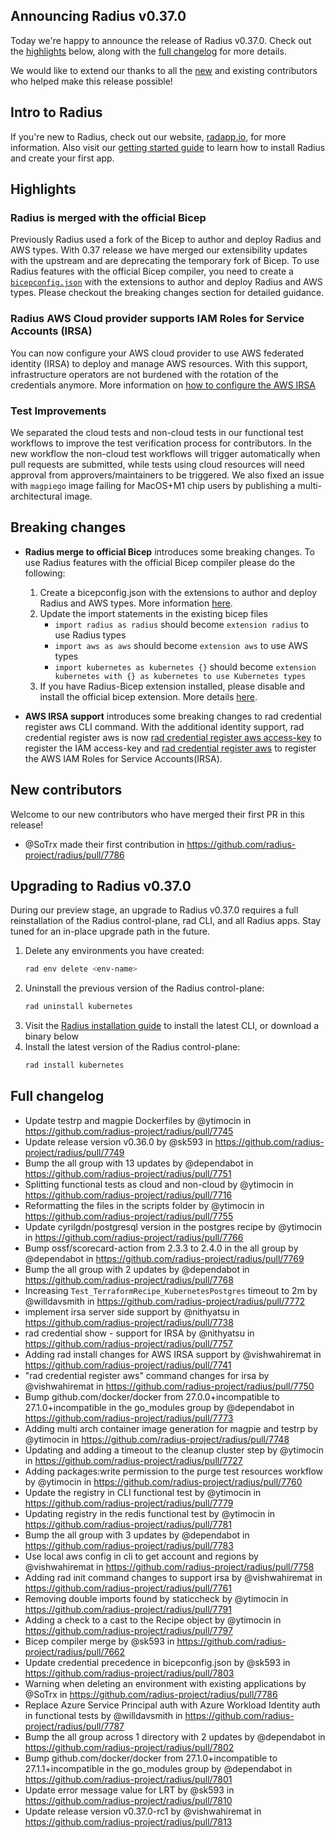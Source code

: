 ## Announcing Radius v0.37.0

Today we're happy to announce the release of Radius v0.37.0. Check out the [highlights](#highlights) below, along with the [full changelog](#full-changelog) for more details.

We would like to extend our thanks to all the [new](#new-contributors) and existing contributors who helped make this release possible!

## Intro to Radius

If you're new to Radius, check out our website, [radapp.io](https://radapp.io), for more information. Also visit our [getting started guide](https://docs.radapp.io/getting-started/) to learn how to install Radius and create your first app.

## Highlights

### Radius is merged with the official Bicep
Previously Radius used a fork of the Bicep to author and deploy Radius and AWS types. With 0.37 release we have merged our extensibility updates with the upstream and are deprecating the temporary fork of Bicep. To use Radius features with the official Bicep compiler, you need to create a [`bicepconfig.json`]((https://docs.radapp.io/guides/tooling/bicepconfig/overview/)) with the extensions to author and deploy Radius and AWS types. Please checkout the breaking changes section for detailed guidance.

### Radius AWS Cloud provider supports IAM Roles for Service Accounts (IRSA)
You can now configure your AWS cloud provider to use AWS federated identity (IRSA) to deploy and manage AWS resources. With this support, infrastructure operators are not burdened with the rotation of the credentials anymore. More information on [how to configure the AWS IRSA](https://docs.radapp.io/guides/operations/providers/aws-provider/howto-aws-provider-irsa/)

### Test Improvements
We separated the cloud tests and non-cloud tests in our functional  test workflows to improve the test verification process for contributors. In the new workflow the non-cloud test workflows will trigger automatically when pull requests are submitted, while tests using cloud resources will need approval from approvers/maintainers to be triggered. We also fixed an issue with `magpiego` image failing for MacOS+M1 chip users by publishing a multi-architectural image.

## Breaking changes

- **Radius merge to official Bicep** introduces some breaking changes. To use Radius features with the official Bicep compiler please do the following:
    1. Create a bicepconfig.json with the extensions to author and deploy Radius and AWS types. More information [here](https://docs.radapp.io/guides/tooling/bicepconfig/overview/).
    2. Update the import statements in the existing bicep files
        - `import radius as radius` should become `extension radius` to use Radius types
        - `import aws as aws` should become `extension aws` to use AWS types
        - `import kubernetes as kubernetes {}` should become `extension kubernetes with {} as kubernetes to use Kubernetes types`
    3. If you have Radius-Bicep extension installed, please disable and install the official bicep extension. More details [here](https://docs.radapp.io/guides/tooling/vscode/howto-vscode-bicep/).

- **AWS IRSA support** introduces some breaking changes to rad credential register aws CLI command. With the additional identity support, rad credential register aws is now [rad credential register aws access-key](https://docs.radapp.io/reference/cli/rad_credential_register_aws_access-key/) to register the IAM access-key and [rad credential register aws](https://docs.radapp.io/reference/cli/rad_credential_register_aws_irsa/) to register the AWS IAM Roles for Service Accounts(IRSA).

## New contributors

Welcome to our new contributors who have merged their first PR in this release!

* @SoTrx made their first contribution in https://github.com/radius-project/radius/pull/7786

## Upgrading to Radius v0.37.0

During our preview stage, an upgrade to Radius v0.37.0 requires a full reinstallation of the Radius control-plane, rad CLI, and all Radius apps. Stay tuned for an in-place upgrade path in the future.

1. Delete any environments you have created:
   ```bash
   rad env delete <env-name>
   ```
1. Uninstall the previous version of the Radius control-plane:
   ```bash
   rad uninstall kubernetes
   ```
1. Visit the [Radius installation guide](https://docs.radapp.io/getting-started/install/) to install the latest CLI, or download a binary below
1. Install the latest version of the Radius control-plane:
   ```bash
   rad install kubernetes
   ```

## Full changelog

* Update testrp and magpie Dockerfiles by @ytimocin in https://github.com/radius-project/radius/pull/7745
* Update release version v0.36.0 by @sk593 in https://github.com/radius-project/radius/pull/7749
* Bump the all group with 13 updates by @dependabot in https://github.com/radius-project/radius/pull/7751
* Splitting functional tests as cloud and non-cloud by @ytimocin in https://github.com/radius-project/radius/pull/7716
* Reformatting the files in the scripts folder by @ytimocin in https://github.com/radius-project/radius/pull/7755
* Update cyrilgdn/postgresql version in the postgres recipe by @ytimocin in https://github.com/radius-project/radius/pull/7766
* Bump ossf/scorecard-action from 2.3.3 to 2.4.0 in the all group by @dependabot in https://github.com/radius-project/radius/pull/7769
* Bump the all group with 2 updates by @dependabot in https://github.com/radius-project/radius/pull/7768
* Increasing `Test_TerraformRecipe_KubernetesPostgres` timeout to 2m by @willdavsmith in https://github.com/radius-project/radius/pull/7772
* implement irsa server side support by @nithyatsu in https://github.com/radius-project/radius/pull/7738
* rad credential show - support for IRSA by @nithyatsu in https://github.com/radius-project/radius/pull/7757
* Adding rad install changes for AWS IRSA support by @vishwahiremat in https://github.com/radius-project/radius/pull/7741
* "rad credential register aws" command changes for irsa by @vishwahiremat in https://github.com/radius-project/radius/pull/7750
* Bump github.com/docker/docker from 27.0.0+incompatible to 27.1.0+incompatible in the go_modules group by @dependabot in https://github.com/radius-project/radius/pull/7773
* Adding multi arch container image generation for magpie and testrp by @ytimocin in https://github.com/radius-project/radius/pull/7748
* Updating and adding a timeout to the cleanup cluster step by @ytimocin in https://github.com/radius-project/radius/pull/7727
* Adding packages:write permission to the purge test resources workflow by @ytimocin in https://github.com/radius-project/radius/pull/7760
* Update the registry in CLI functional test by @ytimocin in https://github.com/radius-project/radius/pull/7779
* Updating registry in the redis functional test by @ytimocin in https://github.com/radius-project/radius/pull/7781
* Bump the all group with 3 updates by @dependabot in https://github.com/radius-project/radius/pull/7783
* Use local aws config in cli to get account and regions by @vishwahiremat in https://github.com/radius-project/radius/pull/7758
* Adding rad init command changes to support irsa by @vishwahiremat in https://github.com/radius-project/radius/pull/7761
* Removing double imports found by staticcheck by @ytimocin in https://github.com/radius-project/radius/pull/7791
* Adding a check to a cast to the Recipe object by @ytimocin in https://github.com/radius-project/radius/pull/7797
* Bicep compiler merge by @sk593 in https://github.com/radius-project/radius/pull/7662
* Update credential precedence in bicepconfig.json by @sk593 in https://github.com/radius-project/radius/pull/7803
* Warning when deleting an environment with existing applications by @SoTrx in https://github.com/radius-project/radius/pull/7786
* Replace Azure Service Principal auth with Azure Workload Identity auth in functional tests by @willdavsmith in https://github.com/radius-project/radius/pull/7787
* Bump the all group across 1 directory with 2 updates by @dependabot in https://github.com/radius-project/radius/pull/7802
* Bump github.com/docker/docker from 27.1.0+incompatible to 27.1.1+incompatible in the go_modules group by @dependabot in https://github.com/radius-project/radius/pull/7801
* Update error message value for LRT by @sk593 in https://github.com/radius-project/radius/pull/7810
* Update release version v0.37.0-rc1 by @vishwahiremat in https://github.com/radius-project/radius/pull/7813